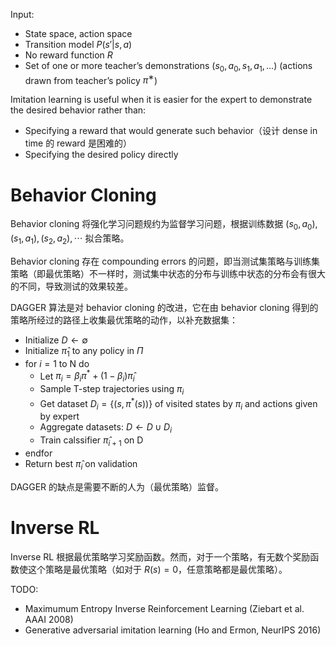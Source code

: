Input: 
- State space, action space 
- Transition model $P(s' | s, a)$ 
- No reward function $R$ 
- Set of one or more teacher’s demonstrations $(s_0, a_0, s_1, a_1, . . .)$ (actions drawn from teacher’s policy $π^∗$)

Imitation learning is useful when it is easier for the expert to demonstrate the desired behavior rather than:
- Specifying a reward that would generate such behavior（设计 dense in time 的 reward 是困难的）
- Specifying the desired policy directly

# Behavior Cloning
Behavior cloning 将强化学习问题规约为监督学习问题，根据训练数据 $(s_0, a_0), (s_1, a_1), (s_2, a_2), \cdots$ 拟合策略。

Behavior cloning 存在 compounding errors 的问题，即当测试集策略与训练集策略（即最优策略）不一样时，测试集中状态的分布与训练中状态的分布会有很大的不同，导致测试的效果较差。

DAGGER 算法是对 behavior cloning 的改进，它在由 behavior cloning 得到的策略所经过的路径上收集最优策略的动作，以补充数据集：
- Initialize $D \leftarrow \emptyset$
- Initialize $\hat\pi_1$ to any policy in $\Pi$
- for $i = 1$ to N do
	- Let $\pi_i = \beta_i \pi^* + (1 - \beta_i) \hat\pi_i$
	- Sample T-step trajectories using $\pi_i$
	- Get dataset $D_i = \{(s, \pi^*(s))\}$ of visited states by $\pi_i$ and actions given by expert
	- Aggregate datasets: $D \leftarrow D \cup D_i$
	- Train calssifier $\hat\pi_{i+1}$ on D
- endfor
- Return best $\hat\pi_i$ on validation

DAGGER 的缺点是需要不断的人为（最优策略）监督。

# Inverse RL
Inverse RL 根据最优策略学习奖励函数。然而，对于一个策略，有无数个奖励函数使这个策略是最优策略（如对于 $R(s) = 0$，任意策略都是最优策略）。

TODO:
- Maximumum Entropy Inverse Reinforcement Learning (Ziebart et al. AAAI 2008) 
- Generative adversarial imitation learning (Ho and Ermon, NeurIPS 2016)






